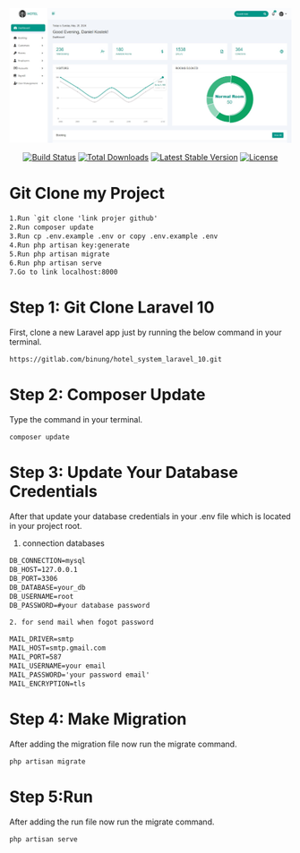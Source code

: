 <p align="center"><a href="https://laravel.com" target="_blank"><img src="./public/assets/img/readme/home.jpg" width="600" alt="Laravel Logo"></a></p>

<p align="center">
<a href="https://github.com/laravel/framework/actions"><img src="https://github.com/laravel/framework/workflows/tests/badge.svg" alt="Build Status"></a>
<a href="https://packagist.org/packages/laravel/framework"><img src="https://img.shields.io/packagist/dt/laravel/framework" alt="Total Downloads"></a>
<a href="https://packagist.org/packages/laravel/framework"><img src="https://img.shields.io/packagist/v/laravel/framework" alt="Latest Stable Version"></a>
<a href="https://packagist.org/packages/laravel/framework"><img src="https://img.shields.io/packagist/l/laravel/framework" alt="License"></a>
</p>

# Git Clone my Project
```
1.Run `git clone 'link projer github'
2.Run composer update
3.Run cp .env.example .env or copy .env.example .env
4.Run php artisan key:generate
5.Run php artisan migrate
6.Run php artisan serve
7.Go to link localhost:8000
```
# Step 1: Git Clone Laravel 10
First, clone a new Laravel app just by running the below command in your terminal.
```
https://gitlab.com/binung/hotel_system_laravel_10.git
```

# Step 2: Composer Update
Type the command in your terminal.
```
composer update
```

# Step 3: Update Your Database Credentials
After that update your database credentials in your .env file which is located in your project root.
1. connection databases
```
DB_CONNECTION=mysql
DB_HOST=127.0.0.1
DB_PORT=3306
DB_DATABASE=your_db
DB_USERNAME=root
DB_PASSWORD=#your database password
```

```
2. for send mail when fogot password
```


```
MAIL_DRIVER=smtp
MAIL_HOST=smtp.gmail.com
MAIL_PORT=587
MAIL_USERNAME=your email
MAIL_PASSWORD='your password email'
MAIL_ENCRYPTION=tls
```

# Step 4: Make Migration
After adding the migration file now run the migrate command.

```
php artisan migrate
```

# Step 5:Run
After adding the run file now run the migrate command.

```
php artisan serve
```
